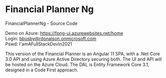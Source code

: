 # Financial Planner Ng

FinancialPlannerNg - Source Code 

Demo on Azure:  https://fpng-ui.azurewebsites.net/home<br/>
Login:          bbusby@rdonalson.onmicrosoft.com<br/>
Pswd:           I'amAFullStackDevIn2021

This version of the Financial Planner is an Angular 11 SPA, with a .Net Core 3.0 API and using Azure Active Directory securing both.  The UI and API will be hosted on the Azure Cloud. 
The DAL is Entity Framework Core 3.1, designed in a Code First approach.
